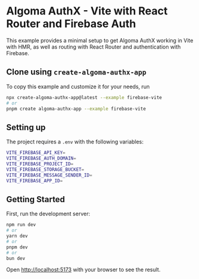 # Algoma AuthX - Vite with React Router and Firebase Auth

This example provides a minimal setup to get Algoma AuthX working in Vite with HMR, as well as routing with React Router and authentication with Firebase.

## Clone using `create-algoma-authx-app`

To copy this example and customize it for your needs, run

```bash
npx create-algoma-authx-app@latest --example firebase-vite
# or
pnpm create algoma-authx-app --example firebase-vite
```

## Setting up

The project requires a `.env` with the following variables:

```bash
VITE_FIREBASE_API_KEY=
VITE_FIREBASE_AUTH_DOMAIN=
VITE_FIREBASE_PROJECT_ID=
VITE_FIREBASE_STORAGE_BUCKET=
VITE_FIREBASE_MESSAGE_SENDER_ID=
VITE_FIREBASE_APP_ID=
```

## Getting Started

First, run the development server:

```bash
npm run dev
# or
yarn dev
# or
pnpm dev
# or
bun dev
```

Open [http://localhost:5173](http://localhost:5173) with your browser to see the result.

